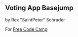 ## Voting App Basejump  
by Rex "SaintPeter" Schrader

For [Free Code Camp](http://freecodecamp.com)
